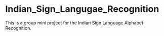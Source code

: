 # Indian_Sign_Langugae_Recognition
This is a group mini project for the Indian Sign Language Alphabet Recognition.
